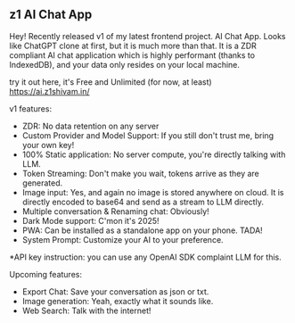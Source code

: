 z1 AI Chat App
---
Hey! Recently released v1 of my latest frontend project. AI Chat App. Looks like ChatGPT clone at first, but it is much more than that. It is a ZDR compliant AI chat application which is highly performant (thanks to IndexedDB), and your data only resides on your local machine.

try it out here, it's Free and Unlimited (for now, at least)
https://ai.z1shivam.in/

v1 features:
- ZDR: No data retention on any server
- Custom Provider and Model Support: If you still don't trust me, bring your own key!
- 100% Static application: No server compute, you're directly talking with LLM.
- Token Streaming: Don't make you wait, tokens arrive as they are generated.
- Image input: Yes, and again no image is stored anywhere on cloud. It is directly encoded to base64 and send as a stream to LLM directly.
- Multiple conversation & Renaming chat: Obviously!
- Dark Mode support: C'mon it's 2025!
- PWA: Can be installed as a standalone app on your phone. TADA!
- System Prompt: Customize your AI to your preference.

*API key instruction: you can use any OpenAI SDK complaint LLM for this.

Upcoming features:
- Export Chat: Save your conversation as json or txt.
- Image generation: Yeah, exactly what it sounds like.
- Web Search: Talk with the internet!
